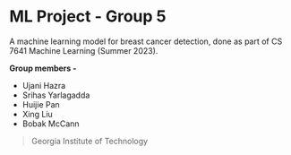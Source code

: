 # ML Project - Group 5
A machine learning model for breast cancer detection, done as part of CS 7641 Machine Learning (Summer 2023).  

**Group members -**
<ul>
  <li>Ujani Hazra
  <li>Srihas Yarlagadda
  <li>Huijie Pan
  <li>Xing Liu
  <li>Bobak McCann
</ul>  

> Georgia Institute of Technology
